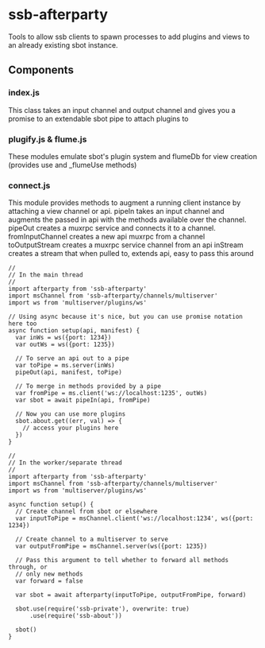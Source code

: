 # ssb-afterparty

Tools to allow ssb clients to spawn processes to add plugins and views to an already existing sbot instance.

## Components

### index.js

This class takes an input channel and output channel and gives you a promise to an extendable sbot pipe to attach plugins to

### plugify.js & flume.js

These modules emulate sbot's plugin system and flumeDb for view creation (provides use and \_flumeUse methods)

### connect.js

This module provides methods to augment a running client instance by attaching a view channel or api.
pipeIn takes an input channel and augments the passed in api with the methods available over the channel.
pipeOut creates a muxrpc service and connects it to a channel.
fromInputChannel creates a new api muxrpc from a channel
toOutputStream creates a muxrpc service channel from an api
inStream creates a stream that when pulled to, extends api, easy to pass this around

    //
    // In the main thread
    //
    import afterparty from 'ssb-afterparty'
    import msChannel from 'ssb-afterparty/channels/multiserver'
    import ws from 'multiserver/plugins/ws'

    // Using async because it's nice, but you can use promise notation here too
    async function setup(api, manifest) {
      var inWs = ws({port: 1234})
      var outWs = ws({port: 1235})

      // To serve an api out to a pipe
      var toPipe = ms.server(inWs)
      pipeOut(api, manifest, toPipe)

      // To merge in methods provided by a pipe
      var fromPipe = ms.client('ws://localhost:1235', outWs)
      var sbot = await pipeIn(api, fromPipe)

      // Now you can use more plugins
      sbot.about.get((err, val) => {
        // access your plugins here        
      })    
    }

    //
    // In the worker/separate thread
    //
    import afterparty from 'ssb-afterparty'
    import msChannel from 'ssb-afterparty/channels/multiserver'
    import ws from 'multiserver/plugins/ws'

    async function setup() {
      // Create channel from sbot or elsewhere
      var inputToPipe = msChannel.client('ws://localhost:1234', ws({port: 1234})

      // Create channel to a multiserver to serve
      var outputFromPipe = msChannel.server(ws({port: 1235})

      // Pass this argument to tell whether to forward all methods through, or
      // only new methods
      var forward = false

      var sbot = await afterparty(inputToPipe, outputFromPipe, forward)

      sbot.use(require('ssb-private'), overwrite: true)
          .use(require('ssb-about'))

      sbot()
    }
